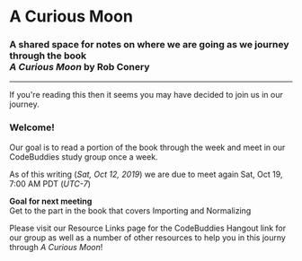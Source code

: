# A Curious Moon
### A shared space for notes on where we are going as we journey through the book <br> _A Curious Moon_ by Rob Conery
<hr>
If you're reading this then it seems you may have decided to join us in our journey.  

### **Welcome!**

Our goal is to read a portion of the book through the week and meet in our CodeBuddies study group once a week.

As of this writing (_Sat, Oct 12, 2019_) we are due to meet again Sat, Oct 19, 7:00 AM PDT (_UTC-7_)

**Goal for next meeting**  
Get to the part in the book that covers Importing and Normalizing

Please visit our Resource Links page for the CodeBuddies Hangout link for our group as well as a number of other resources to help you in this journy through _A Curious Moon_!
